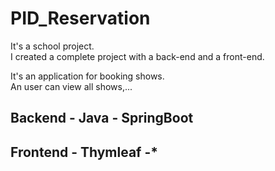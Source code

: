 # **PID_Reservation**
It's a school project.<br />
I created a complete project with a back-end and a front-end. 

It's an application for booking shows.<br />
An user can view all shows,...

## Backend - Java - SpringBoot


## Frontend - Thymleaf -*


